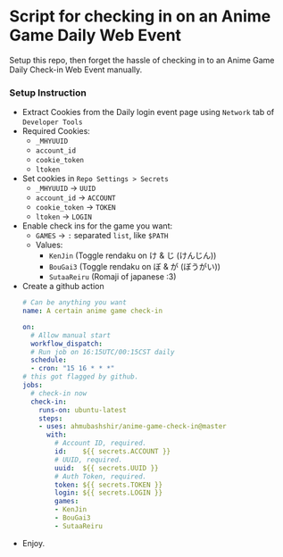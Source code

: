 # Script for checking in on an Anime Game Daily Web Event

Setup this repo, then forget the hassle of checking in to an Anime Game Daily Check-in Web Event manually.


### Setup Instruction
 * Extract Cookies from the Daily login event page using `Network` tab of `Developer Tools`
  * Required Cookies:
     * `_MHYUUID`
     * `account_id`
     * `cookie_token`
     * `ltoken`
 * Set cookies in `Repo Settings > Secrets`
   * `_MHYUUID`     -> `UUID`
   * `account_id`   -> `ACCOUNT`
   * `cookie_token` -> `TOKEN`
   * `ltoken`       -> `LOGIN`
 * Enable check ins for the game you want:
   * `GAMES` -> `:` separated `list`, like `$PATH`
   * Values:
     * `KenJin`  (Toggle rendaku on け & じ (けんじん))
     * `BouGai3` (Toggle rendaku on ぼ & が (ぼうがい))
     * `SutaaReiru` (Romaji of japanese :3)
 * Create a github action
   ```yaml
   # Can be anything you want
   name: A certain anime game check-in

   on:
     # Allow manual start
     workflow_dispatch:
     # Run job on 16:15UTC/00:15CST daily
     schedule:
     - cron: "15 16 * * *"
   # this got flagged by github.
   jobs:
     # check-in now
     check-in:
       runs-on: ubuntu-latest
       steps:
       - uses: ahmubashshir/anime-game-check-in@master
         with:
           # Account ID, required.
           id:    ${{ secrets.ACCOUNT }}
           # UUID, required.
           uuid:  ${{ secrets.UUID }}
           # Auth Token, required.
           token: ${{ secrets.TOKEN }}
           login: ${{ secrets.LOGIN }}
           games:
           - KenJin
           - BouGai3
           - SutaaReiru
   ```
 * Enjoy.
